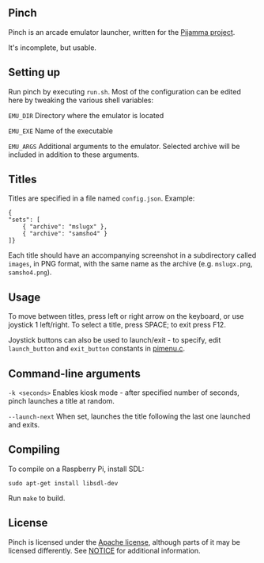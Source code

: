 Pinch
-----

Pinch is an arcade emulator launcher, written for the
[Pijamma project](https://github.com/Pijamma).

It's incomplete, but usable.

Setting up
----------

Run pinch by executing `run.sh`. Most of the configuration can
be edited here by tweaking the various shell variables:

`EMU_DIR`
Directory where the emulator is located

`EMU_EXE`
Name of the executable

`EMU_ARGS`
Additional arguments to the emulator. Selected archive will be
included in addition to these arguments.

Titles
------

Titles are specified in a file named `config.json`. Example:

```
{
"sets": [
	{ "archive": "mslugx" },
	{ "archive": "samsho4" }
]}
```

Each title should have an accompanying screenshot in 
a subdirectory called `images`, in PNG format, with the same
name as the archive (e.g. `mslugx.png`, `samsho4.png`).

Usage
-----

To move between titles, press left or right arrow on the keyboard,
or use joystick 1 left/right. To select a title, press SPACE; to
exit press F12.

Joystick buttons can also be used to launch/exit - to specify,
edit `launch_button` and `exit_button` constants in
[pimenu.c](blob/master/pimenu.c).

Command-line arguments
----------------------

`-k <seconds>`
Enables kiosk mode - after specified number of seconds, pinch
launches a title at random.

`--launch-next`
When set, launches the title following the last one launched and
exits.

Compiling
---------

To compile on a Raspberry Pi, install SDL:

`sudo apt-get install libsdl-dev`

Run `make` to build.

License
-------

Pinch is licensed under the [Apache
license](http://www.apache.org/licenses/LICENSE-2.0), although parts
of it may be licensed differently. See [NOTICE](NOTICE) for
additional information.
